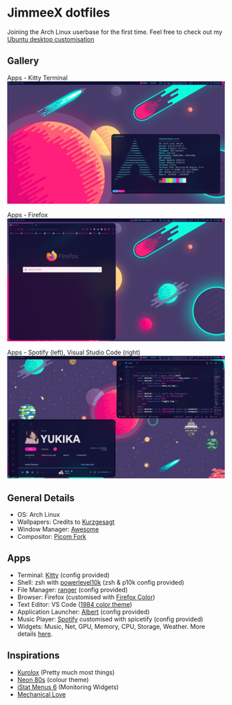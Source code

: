 # JimmeeX dotfiles

Joining the Arch Linux userbase for the first time. Feel free to check out my [Ubuntu desktop customisation](https://github.com/JimmeeX/my_desktop)

## Gallery
Apps - Kitty Terminal
![Screenshot showing awesome bar, wallpaper-1, kitty terminal](Pictures/desktop/desktop1-kitty.png)

Apps - Firefox
![Screenshot showing awesome bar, wallpaper-1, firefox](Pictures/desktop/desktop1-firefox.png)

Apps - Spotify (left), Visual Studio Code (right)
![Screenshot showing awesome bar, wallpaper-2, spotify and vscode](Pictures/desktop/desktop2-spotify-code.png)

## General Details
- OS: Arch Linux
- Wallpapers: Credits to [Kurzgesagt](https://kurzgesagt.org/)
- Window Manager: [Awesome](https://awesomewm.org/)
- Compositor: [Picom Fork](https://github.com/ibhagwan/picom)

## Apps
- Terminal: [Kitty](https://sw.kovidgoyal.net/kitty/) (config provided)
- Shell: zsh with [powerlevel10k](https://github.com/romkatv/powerlevel10k) (zsh & p10k config provided)
- File Manager: [ranger](https://wiki.archlinux.org/index.php/Ranger) (config provided)
- Browser: Firefox (customised with [Firefox Color](https://color.firefox.com/))
- Text Editor: VS Code ([1984 color theme](https://github.com/juanmnl/vs-1984))
- Application Launcher: [Albert](https://albertlauncher.github.io/) (config provided)
- Music Player: [Spotify](https://aur.archlinux.org/packages/spotify/) customised with spicetify (config provided)
- Widgets: Music, Net, GPU, Memory, CPU, Storage, Weather. More details [here](https://github.com/JimmeeX/dotfiles/tree/master/.config/awesome/my-widgets).

## Inspirations
- [Kurolox](https://www.reddit.com/r/unixporn/comments/ho05vh/bspwm_space/) (Pretty much most things)
- [Neon 80s](https://www.reddit.com/r/unixporn/comments/c0i8e1/i3gaps_neon_80s/) (colour theme)
- [iStat Menus 6](https://bjango.com/mac/istatmenus/) (Monitoring Widgets)
- [Mechanical Love](https://www.reddit.com/r/unixporn/comments/a900p7/awesome_mechanical_love/)
